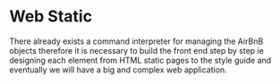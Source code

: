 # Web Static

There already exists a command interpreter for managing the AirBnB objects therefore it is necessary to build the front end step by step ie designing each element from HTML static pages to the style guide and eventually we will have a big and complex web application.
